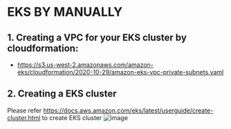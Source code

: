 # EKS BY MANUALLY

## 1. Creating a VPC for your EKS cluster by cloudformation:
- https://s3.us-west-2.amazonaws.com/amazon-eks/cloudformation/2020-10-29/amazon-eks-vpc-private-subnets.yaml

## 2. Creating a EKS cluster

Please refer https://docs.aws.amazon.com/eks/latest/userguide/create-cluster.html   to create EKS cluster
![image](https://user-images.githubusercontent.com/50055329/180602131-6b8679cb-1652-4af1-8e49-b1fca5481726.png)
